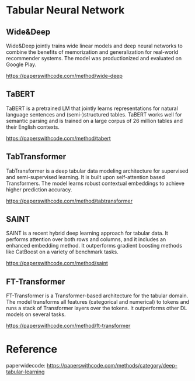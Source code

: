 # Tabular Neural Network

## Wide&Deep 

Wide&Deep jointly trains wide linear models and deep neural networks to combine the benefits of memorization and generalization for real-world recommender systems. The model was productionized and evaluated on Google Play.

https://paperswithcode.com/method/wide-deep

## TaBERT

TaBERT is a pretrained LM that jointly learns representations for natural language sentences and (semi-)structured tables. TaBERT works well for semantic parsing and is trained on a large corpus of 26 million tables and their English contexts.

https://paperswithcode.com/method/tabert


## TabTransformer

TabTransformer is a deep tabular data modeling architecture for supervised and semi-supervised learning. It is built upon self-attention based Transformers. The model learns robust contextual embeddings to achieve higher prediction accuracy.

https://paperswithcode.com/method/tabtransformer


## SAINT

SAINT is a recent hybrid deep learning approach for tabular data. It performs attention over both rows and columns, and it includes an enhanced embedding method. It outperforms gradient boosting methods like CatBoost on a variety of benchmark tasks.

https://paperswithcode.com/method/saint


## FT-Transformer

FT-Transformer is a Transformer-based architecture for the tabular domain. The model transforms all features (categorical and numerical) to tokens and runs a stack of Transformer layers over the tokens. It outperforms other DL models on several tasks.

https://paperswithcode.com/method/ft-transformer


# Reference

paperwidecode: https://paperswithcode.com/methods/category/deep-tabular-learning


